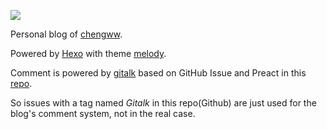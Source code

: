![](https://js-cdn.pek3b.qingstor.com/pic/Prairie_and_deer.jpg?image&action=resize:m_0,w_720,h_480)

Personal blog of [chengww](https://chengww.com).

Powered by [Hexo](https://hexo.io) with theme [melody](https://molunerfinn.com/hexo-theme-melody-doc/#/).

Comment is powered by [gitalk](https://github.com/gitalk/gitalk) based on GitHub Issue and Preact in this [repo](https://github.com/chengww5217/blog/issues).

So issues with a tag named *Gitalk* in this repo(Github) are just used for the blog's comment system, not in the real case.
